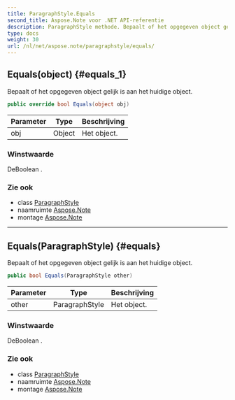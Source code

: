 ```yaml
---
title: ParagraphStyle.Equals
second_title: Aspose.Note voor .NET API-referentie
description: ParagraphStyle methode. Bepaalt of het opgegeven object gelijk is aan het huidige object.
type: docs
weight: 30
url: /nl/net/aspose.note/paragraphstyle/equals/
---
```

## Equals(object) {#equals_1}

Bepaalt of het opgegeven object gelijk is aan het huidige object.

```csharp
public override bool Equals(object obj)
```

| Parameter | Type | Beschrijving |
| --- | --- | --- |
| obj | Object | Het object. |

### Winstwaarde

DeBoolean .

### Zie ook

* class [ParagraphStyle](../)
* naamruimte [Aspose.Note](../../paragraphstyle/)
* montage [Aspose.Note](../../../)

---

## Equals(ParagraphStyle) {#equals}

Bepaalt of het opgegeven object gelijk is aan het huidige object.

```csharp
public bool Equals(ParagraphStyle other)
```

| Parameter | Type | Beschrijving |
| --- | --- | --- |
| other | ParagraphStyle | Het object. |

### Winstwaarde

DeBoolean .

### Zie ook

* class [ParagraphStyle](../)
* naamruimte [Aspose.Note](../../paragraphstyle/)
* montage [Aspose.Note](../../../)


